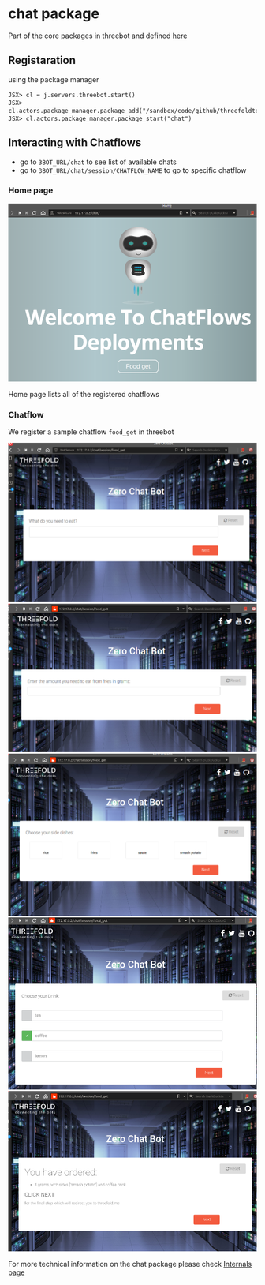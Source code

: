# chat package

Part of the core packages in threebot and defined [here](https://github.com/threefoldtech/jumpscaleX_threebot/blob/1c6764c8e1330c013588ec73912df25306336c5d/ThreeBotPackages/threebot/chat/README.md)

## Registaration

using the package manager
```
JSX> cl = j.servers.threebot.start()
JSX> cl.actors.package_manager.package_add("/sandbox/code/github/threefoldtech/jumpscaleX_threebot/ThreeBotPackages/threebot/chat")
JSX> cl.actors.package_manager.package_start("chat")
```

## Interacting with Chatflows

- go to `3BOT_URL/chat` to see list of available chats
- go to `3BOT_URL/chat/session/CHATFLOW_NAME` to go to specific chatflow

### Home page
![Chat Home](./images/chat/chathome.png)

Home page lists all of the registered chatflows


### Chatflow

We register a sample chatflow `food_get` in threebot

![Chat Flow1](./images/chat/chat1.png)
![Chat Flow2](./images/chat/chat2.png)
![Chat Flow3](./images/chat/chat3.png)
![Chat Flow4](./images/chat/chat4.png)
![Chat Flow5](./images/chat/chat5.png)


For more technical information on the chat package please check [Internals page](./internals.md)
